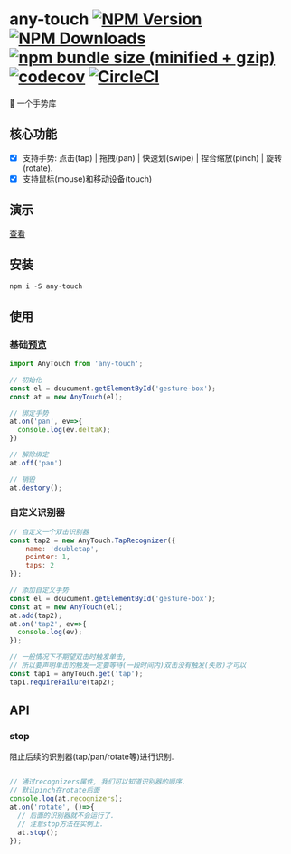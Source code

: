 # any-touch  [![NPM Version][npm-image]][npm-url] [![NPM Downloads][downloads-image]][downloads-url] [![npm bundle size (minified + gzip)][size-image]][size-url] [![codecov](https://codecov.io/gh/383514580/any-touch/branch/develop/graph/badge.svg)](https://codecov.io/gh/383514580/any-touch)  [![CircleCI](https://circleci.com/gh/383514580/any-touch.svg?style=svg)](https://circleci.com/gh/383514580/any-touch)

:wave:    一个手势库

[size-image]: https://img.shields.io/bundlephobia/minzip/any-touch.svg
[size-url]: https://bundlephobia.com/result?p=any-touch
[npm-image]: https://img.shields.io/npm/v/any-touch.svg
[npm-url]: https://npmjs.org/package/any-touch

[downloads-image]: https://img.shields.io/npm/dm/any-touch.svg
[downloads-url]: https://npmjs.org/package/any-touch

## 核心功能
- [x] 支持手势: 点击(tap) | 拖拽(pan) | 快速划(swipe) | 捏合缩放(pinch) | 旋转(rotate).
- [x] 支持鼠标(mouse)和移动设备(touch)

## 演示
[查看](https://383514580.github.io/any-touch/example/)

## 安装

```javascript
npm i -S any-touch
```

## 使用

### 基础[预览](https://codepen.io/russell2015/pen/rRmQaw#)
```javascript
import AnyTouch from 'any-touch';

// 初始化
const el = doucument.getElementById('gesture-box');
const at = new AnyTouch(el);

// 绑定手势
at.on('pan', ev=>{
  console.log(ev.deltaX);
})

// 解除绑定
at.off('pan')

// 销毁
at.destory();
```

### 自定义识别器
``` javascript
// 自定义一个双击识别器
const tap2 = new AnyTouch.TapRecognizer({
    name: 'doubletap',
    pointer: 1,
    taps: 2
});

// 添加自定义手势 
const el = doucument.getElementById('gesture-box');
const at = new AnyTouch(el);
at.add(tap2);
at.on('tap2', ev=>{
  console.log(ev);
});

// 一般情况下不期望双击时触发单击, 
// 所以要声明单击的触发一定要等待(一段时间内)双击没有触发(失败)才可以
const tap1 = anyTouch.get('tap');
tap1.requireFailure(tap2);
```

## API
### stop
阻止后续的识别器(tap/pan/rotate等)进行识别.
```javascript

// 通过recognizers属性, 我们可以知道识别器的顺序.
// 默认pinch在rotate后面
console.log(at.recognizers);
at.on('rotate', ()=>{
  // 后面的识别器就不会运行了.
  // 注意stop方法在实例上.
  at.stop();
});
```


